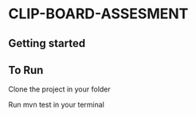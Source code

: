 # CLIP-BOARD-ASSESMENT

## Getting started

## To Run

Clone the project in your folder

Run mvn test in your terminal